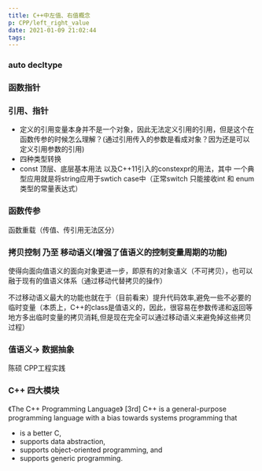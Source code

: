 ```yaml
---
title: C++中左值、右值概念
p: CPP/left_right_value
date: 2021-01-09 21:02:44
tags:
---
```


### auto decltype

### 函数指针

### 引用、指针

* 定义的引用变量本身并不是一个对象，因此无法定义引用的引用，但是这个在函数传参的时候怎么理解？(通过引用传入的参数是看成对象？因为还是可以定义引用参数的引用)
* 四种类型转换
* const 顶层、底层基本用法 以及C++11引入的constexpr的用法，其中 一个典型应用就是将string应用于swtich case中（正常switch 只能接收int 和 enum类型的常量表达式）

### 函数传参
函数重载（传值、传引用无法区分）

### 拷贝控制 乃至 移动语义(增强了值语义的控制变量周期的功能)
使得向面向值语义的面向对象更进一步，即原有的对象语义（不可拷贝），也可以融于现有的值语义体系（通过移动代替拷贝的操作）

不过移动语义最大的功能也就在于（目前看来）提升代码效率,避免一些不必要的临时变量（本质上，C++的class是值语义的，因此，很容易在参数传递和返回等地方多出临时变量的拷贝消耗,但是现在完全可以通过移动语义来避免掉这些拷贝过程）

### 值语义-> 数据抽象

陈硕 CPP工程实践

### C++ 四大模块
《The C++ Programming Language》 [3rd]
C++ is a general-purpose programming language with a bias towards systems
programming that
* is a better C,
* supports data abstraction,
* supports object-oriented programming, and
* supports generic programming.







